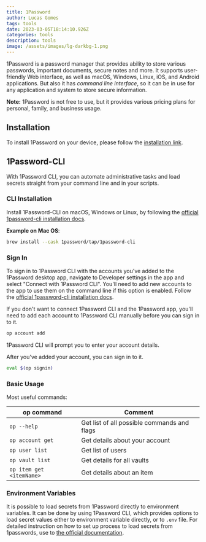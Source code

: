 ```yaml
---
title: 1Password
author: Lucas Gomes
tags: tools
date: 2023-03-05T18:14:10.926Z
categories: tools
description: tools
image: /assets/images/lg-darkbg-1.png
---
```


1Password is a password manager that provides ability to store various passwords, important documents, secure notes and more.
It supports user-friendly Web interface, as well as macOS, Windows, Linux, iOS, and Android applications.
But also it has *command line interface*, so it can be in use for any application and system to store secure information.

**Note:** 1Password is not free to use, but it provides various pricing plans for personal, family, and business usage.

## Installation

To install 1Password on your device, please follow the [installation link](https://1password.com/downloads/).

## 1Password-CLI

With 1Password CLI, you can automate administrative tasks and load secrets straight from your command line and in your scripts.

### CLI Installation

Install 1Password-CLI on macOS, Windows or Linux, by following the [official 1password-cli installation docs](https://developer.1password.com/docs/cli/get-started#install).

**Example on Mac OS**:

```zsh
brew install --cask 1password/tap/1password-cli
```

### Sign In

To sign in to 1Password CLI with the accounts you've added to the 1Password desktop app, navigate to Developer settings in the app and select "Connect with 1Password CLI". You'll need to add new accounts to the app to use them on the command line if this option is enabled. Follow the [official 1password-cli installation docs](https://developer.1password.com/docs/cli/get-started#sign-in).

If you don't want to connect 1Password CLI and the 1Password app, you'll need to add each account to 1Password CLI manually before you can sign in to it.

```zsh
op account add
```

1Password CLI will prompt you to enter your account details.

After you've added your account, you can sign in to it.

```zsh
eval $(op signin)
```

### Basic Usage

Most useful commands:

| op command                         | Comment                                      |
| ---------------------------------- | -------------------------------------------- |
| `op --help`                        | Get list of all possible commands and flags  |
| `op account get`                   | Get details about your account               |
| `op user list`                     | Get list of users                            |
| `op vault list`                    | Get details for all vaults                   |
| `op item get <itemName>`           | Get details about an item                    |

### Environment Variables

It is possible to load secrets from 1Password directly to environment variables.
It can be done by using 1Password CLI, which provides options to load secret values either to environment variable directly, or to `.env` file.
For detailed instruction on how to set up process to load secrets from 1passwords, use to [the official documentation]([1Password-CLI](https://developer.1password.com/docs/cli/secrets-environment-variables/#step-1-create-secret-references)).
